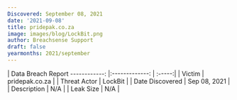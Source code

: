 ```yaml
---
Discovered: September 08, 2021
date: '2021-09-08'
title: pridepak.co.za
image: images/blog/LockBit.png
author: Breachsense Support
draft: false
yearmonths: 2021/september
---
```



| Data Breach Report
------------:   |:-------------:    | :-----:|
| Victim    | pridepak.co.za      | 
| Threat Actor    | LockBit      | 
| Date Discovered    | Sep 08, 2021      | 
| Description    | N/A      | 
| Leak Size    | N/A      | 

